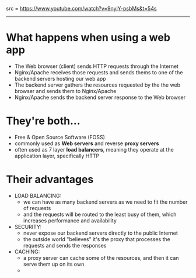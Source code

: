src = https://www.youtube.com/watch?v=9nyiY-psbMs&t=54s

---

# What happens when using a web app 

- The Web browser (client) sends HTTP requests through the Internet
- Nginx/Apache receives those requests and sends thems to one of the backend servers hosting our web app
- The backend server gathers the resources requested by the the web browser and sends them to Nginx/Apache
- Nginx/Apache sends the backend server response to the Web browser

# They're both...

- Free & Open Source Software (FOSS)
- commonly used as **Web servers** and reverse **proxy servers**
- often used as 7 layer **load balancers**, meaning they operate at the application layer, specifically HTTP

# Their advantages

- LOAD BALANCING: 
  - we can have as many backend servers as we need to fit the number of requests
  - and the requests will be routed to the least busy of them, which increases performance and availability
- SECURITY:
  - never expose our backend servers directly to the public Internet
  - the outside world "believes" it's the proxy that processes the requests and sends the responses
- CACHING:
  - a proxy server can cache some of the resources, and then it can serve them up on its own
  -  
